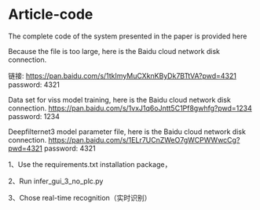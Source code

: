 # Article-code
The complete code of the system presented in the paper is provided here

Because the file is too large, here is the Baidu cloud network disk connection.

链接: https://pan.baidu.com/s/1tkImyMuCXknKByDk7BTtVA?pwd=4321 password: 4321 



Data set for viss model training, here is the Baidu cloud network disk connection.
https://pan.baidu.com/s/1vxJ1q6oJntt5C1Pf8gwhfg?pwd=1234 password: 1234 

Deepfilternet3 model parameter file, here is the Baidu cloud network disk connection.
https://pan.baidu.com/s/1ELr7UCnZWeO7gWCPWWwcCg?pwd=4321 password: 4321 


1、Use the requirements.txt installation package，

2、Run infer_gui_3_no_plc.py

3、Chose real-time recognition（实时识别）
